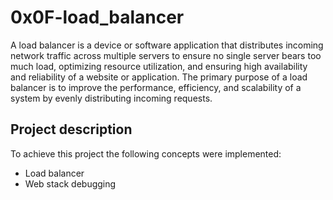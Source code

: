 # 0x0F-load_balancer
A load balancer is a device or software application that distributes incoming network traffic across multiple servers to ensure no single server bears too much load, optimizing resource utilization, and ensuring high availability and reliability of a website or application. The primary purpose of a load balancer is to improve the performance, efficiency, and scalability of a system by evenly distributing incoming requests.
## Project description
To achieve this project the following concepts were implemented:
- Load balancer
- Web stack debugging
